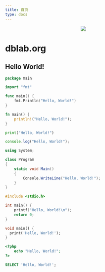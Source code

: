 ```yaml
---
title: 首页
type: docs
---
```


<div align=center><img src="/logo.png"></div>

# dblab.org

## Hello World!

```go
package main

import "fmt"

func main() {
    fmt.Println("Hello, World!")
}
```

```rust
fn main() {
    println!("Hello, World!");
}
```

```python
print("Hello, World!")
```

```js
console.log("Hello, World!");
```

```csharp
using System;

class Program
{
    static void Main()
    {
        Console.WriteLine("Hello, World!");
    }
}
```

```c
#include <stdio.h>

int main() {
    printf("Hello, World!\n");
    return 0;
}
```

```dart
void main() {
  print('Hello, World!');
}
```

```php
<?php
    echo "Hello, World!";
?>
```

```sql
SELECT 'Hello, World!';
```
